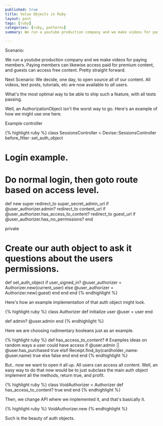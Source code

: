 ```yaml
---
published: true
title: Value Objects in Ruby
layout: post
tags: [ruby]
categories: [ruby, patterns]
summary: We run a youtube production company and we make videos for paying members. 

---
```


Scenario:

We run a youtube production company and we make videos for paying members.
Paying members can likewise access paid for premium content, and guests can access free content.
Pretty straight forward.

Next Scenario:
We decide, one day, to open source all of our content. All videos, text posts, tutorials, etc
are now available to *all* users.

What's the most optimal way to be able to ship such a feature, with all tests passing.

Well, an AuthorizationObject isn't the worst way to go.
Here's an example of how we might use one here.

Example controller

{% highlight ruby %}
class SessionsController < Devise::SessionsController
  before_filter :set_auth_object

  # Login example.
  # Do normal login, then goto route based on access level.
  def new
    super
    redirect_to super_secret_admin_url if @user_authorizer.admin?
    redirect_to content_url if @user_authorizer.has_access_to_content?
    redirect_to guest_url if @user_authorizer.has_no_permissions?
  end

  private
  # Create our auth object to ask it questions about the users permissions.
  def set_auth_object
    if user_signed_in?
      @user_authorizer = Authorizer.new(current_user)
    else
      @user_authorizer = Authorizer.new(:guest)
    end
  end
end
{% endhighlight %}

Here's how an example implementation of that auth object might look.

{% highlight ruby %}
class Authorizer
  def initialize user
    @user = user
  end

  def admin?
    @user.admin
  end
{% endhighlight %}

Here we are choosing rudimentary booleans just as an example.

{% highlight ruby %}
  def has_access_to_content?
    # Examples ideas on random ways a user could have access
    if @user.admin || @user.has_purchased
      true
    elsif Receipt.find_by(cardholder_name: @user.name)
      true
    else
      false
    end
  end
end
{% endhighlight %}

But.. now we want to open it all up. All users can access all content.
Well, an easy way to do that now would be to just subclass the main auth object
implement all the methods, return true, and profit.

{% highlight ruby %}
class VoidAuthorizer < Authorizer
  def has_access_to_content?
    true
  end
end
{% endhighlight %}

Then, we change API where we implemented it, and that's basically it.

{% highlight ruby %}
VoidAuthorizer.new
{% endhighlight %}

Such is the beauty of auth objects.
